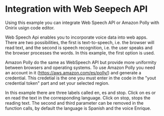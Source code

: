 # Integration with Web Seepech API

Using this example you can integrate Web Speech API or Amazon Polly with Onirix usign code editor.

Web Speech Api enables you to incorporate voice data into web apps. There are two possibilities, the first is text-to-speech, i.e. the browser will read text, and the second is speech recognition, i.e. the user speaks and the browser processes the words. In this example, the first option is used.

Amazon Polly do the same as WebSpeech API but provide more uniformity between browsers and operating systems.
To use Amazon Polly you need an account in it (https://aws.amazon.com/es/polly/) and generate a credential. This credetial is the one you must enter in the code in the "yout credential token" part and set your selected region.

In this example there are three labels called en, es and stop. Click on es or en read the text in the corresponding language.
Click on stop, stops the reading text.
The second and third parameter can be removed in the function calls, by default the language is Spanish and the voice Enrique.
